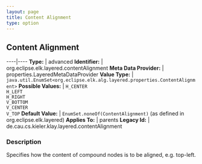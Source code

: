 ```yaml
---
layout: page
title: Content Alignment
type: option
---
```

## Content Alignment

----|----
**Type:** | advanced
**Identifier:** | org.eclipse.elk.layered.contentAlignment
**Meta Data Provider:** | properties.LayeredMetaDataProvider
**Value Type:** | `java.util.EnumSet<org.eclipse.elk.alg.layered.properties.ContentAlignment>`
**Possible Values:** | `H_CENTER`<br>`H_LEFT`<br>`H_RIGHT`<br>`V_BOTTOM`<br>`V_CENTER`<br>`V_TOP`
**Default Value:** | `EnumSet.noneOf(ContentAlignment)` (as defined in org.eclipse.elk.layered)
**Applies To:** | parents
**Legacy Id:** | de.cau.cs.kieler.klay.layered.contentAlignment

### Description

Specifies how the content of compound nodes is to be aligned, e.g. top-left.
